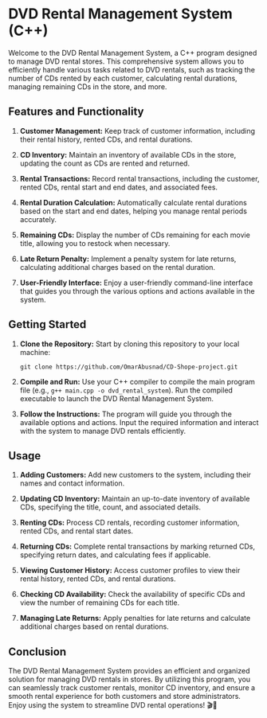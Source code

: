 # DVD Rental Management System (C++)

Welcome to the DVD Rental Management System, a C++ program designed to manage DVD rental stores. This comprehensive system allows you to efficiently handle various tasks related to DVD rentals, such as tracking the number of CDs rented by each customer, calculating rental durations, managing remaining CDs in the store, and more.

## Features and Functionality

1. **Customer Management:** Keep track of customer information, including their rental history, rented CDs, and rental durations.

2. **CD Inventory:** Maintain an inventory of available CDs in the store, updating the count as CDs are rented and returned.

3. **Rental Transactions:** Record rental transactions, including the customer, rented CDs, rental start and end dates, and associated fees.

4. **Rental Duration Calculation:** Automatically calculate rental durations based on the start and end dates, helping you manage rental periods accurately.

5. **Remaining CDs:** Display the number of CDs remaining for each movie title, allowing you to restock when necessary.

6. **Late Return Penalty:** Implement a penalty system for late returns, calculating additional charges based on the rental duration.

7. **User-Friendly Interface:** Enjoy a user-friendly command-line interface that guides you through the various options and actions available in the system.

## Getting Started

1. **Clone the Repository:** Start by cloning this repository to your local machine:
   ```
   git clone https://github.com/OmarAbusnad/CD-Shope-project.git
   ```

2. **Compile and Run:** Use your C++ compiler to compile the main program file (e.g., `g++ main.cpp -o dvd_rental_system`). Run the compiled executable to launch the DVD Rental Management System.

3. **Follow the Instructions:** The program will guide you through the available options and actions. Input the required information and interact with the system to manage DVD rentals efficiently.

## Usage

1. **Adding Customers:** Add new customers to the system, including their names and contact information.

2. **Updating CD Inventory:** Maintain an up-to-date inventory of available CDs, specifying the title, count, and associated details.

3. **Renting CDs:** Process CD rentals, recording customer information, rented CDs, and rental start dates.

4. **Returning CDs:** Complete rental transactions by marking returned CDs, specifying return dates, and calculating fees if applicable.

5. **Viewing Customer History:** Access customer profiles to view their rental history, rented CDs, and rental durations.

6. **Checking CD Availability:** Check the availability of specific CDs and view the number of remaining CDs for each title.

7. **Managing Late Returns:** Apply penalties for late returns and calculate additional charges based on rental durations.

## Conclusion

The DVD Rental Management System provides an efficient and organized solution for managing DVD rentals in stores. By utilizing this program, you can seamlessly track customer rentals, monitor CD inventory, and ensure a smooth rental experience for both customers and store administrators. Enjoy using the system to streamline DVD rental operations! 🎬📀

